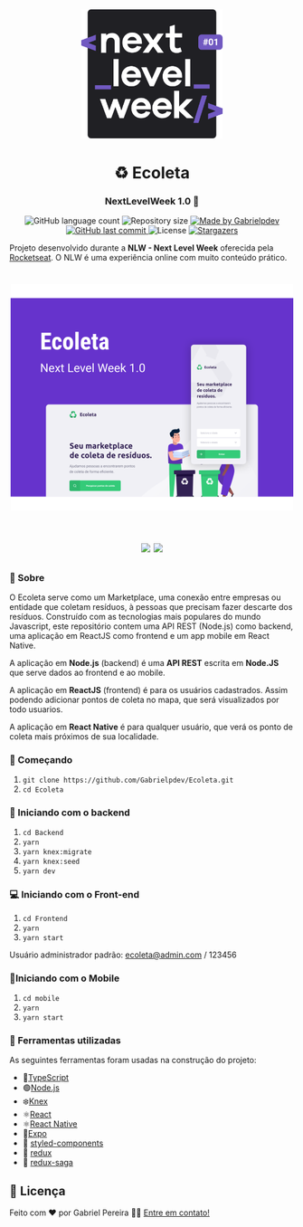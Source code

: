 <h2 align="center">
    <img alt="NextLevelWeek" title="#NextLevelWeek" src=".github/logo.svg" width="250px" />
</h2>

<h1 align="center"> 
	♻ Ecoleta
	<h3 align="center">
	NextLevelWeek 1.0 🚀
	</h3>
</h1>

<p align="center">
  <img alt="GitHub language count" src="https://img.shields.io/github/languages/count/Gabrielpdev/Ecoleta?color=%2304D361">

  <img alt="Repository size" src="https://img.shields.io/github/repo-size/Gabrielpdev/Ecoleta">

  	
  <a href="https://www.linkedin.com/in/gabriel-pereira-oliveira-78b1801ab/">
    <img alt="Made by Gabrielpdev" src="https://img.shields.io/badge/made%20by-Gabrielpdev-%2304D361">
  </a>
	
  
  <a href="https://github.com/Gabrielpdev/Ecoleta/commits/master">
    <img alt="GitHub last commit" src="https://img.shields.io/github/last-commit/Gabrielpdev/Ecoleta">
  </a>

  <img alt="License" src="https://img.shields.io/badge/license-MIT-brightgreen">
   <a href="https://github.com/Gabrielpdev/Ecoleta/stargazers">
    <img alt="Stargazers" src="https://img.shields.io/github/stars/Gabrielpdev/Ecoleta?style=social">
  </a>
</p>



Projeto desenvolvido durante a **NLW - Next Level Week** oferecida pela [Rocketseat].
O NLW é uma experiência online com muito conteúdo prático.

<h1 align="center">
    <img alt="Capa" title="Capa" src=".github/capa.svg" width="500px" />
</h1>

<h1 align="center">
  <p align="center">
    <img src='.github/web.gif' height="300" >
    <img src=".github/mobile.gif" height="300" >
  </p>
</h1>

### 📜 Sobre
O Ecoleta serve como um Marketplace, uma conexão entre empresas ou entidade que coletam resíduos, à pessoas que precisam fazer descarte dos resíduos. Construído com as tecnologias mais populares do mundo Javascript, este repositório contem uma API REST (Node.js) como backend, uma aplicação em ReactJS como frontend e um app mobile em React Native.

A aplicação em **Node.js** (backend) é uma **API REST** escrita em **Node.JS** que serve dados ao frontend e ao mobile.

A aplicação em **ReactJS** (frontend) é para os usuários cadastrados. Assim podendo adicionar pontos de coleta no mapa, que será visualizados por todo usuarios.

A aplicação em **React Native** é para qualquer usuário, que verá os ponto de coleta mais próximos de sua localidade.

### :rocket: Começando
1. ``git clone https://github.com/Gabrielpdev/Ecoleta.git``
2. ``cd Ecoleta``

### :rocket: Iniciando com o backend
1. ``cd Backend``
2. ``yarn``
4. ``yarn knex:migrate``
5. ``yarn knex:seed``
6. ``yarn dev``

### 💻 Iniciando com o Front-end 
1. ``cd Frontend``
2. ``yarn``
3. ``yarn start``

Usuário administrador padrão: ecoleta@admin.com / 123456

### 📱Iniciando com o Mobile
1. ``cd mobile``
2. ``yarn``
3. ``yarn start``

### 🧰  Ferramentas utilizadas

As seguintes ferramentas foram usadas na construção do projeto:
- 🔵[TypeScript][typescript]
- 🟢[Node.js][nodejs]
- ❄️[Knex][knex]
- ⚛️[React][reactjs]
- ⚛️[React Native][rn]
- 🔼[Expo][expo]
- 💅 [styled-components]
- 🔁 [redux]
- 🔂 [redux-saga]

## 📝 Licença

Feito com ❤️ por Gabriel Pereira 👋🏽 [Entre em contato!](https://www.linkedin.com/in/gabriel-pereira-oliveira-78b1801ab/)

[nodejs]: https://nodejs.org/
[typescript]: https://www.typescriptlang.org/
[expo]: https://expo.io/
[reactjs]: https://reactjs.org
[rn]: https://facebook.github.io/react-native/
[yarn]: https://yarnpkg.com/
[vscode]: https://code.visualstudio.com/
[license]: https://opensource.org/licenses/MIT
[rs]: https://rocketseat.com.br
[knex]:http://knexjs.org/
[Rocketseat]:https://github.com/Rocketseat
[styled-components]:https://styled-components.com/
[redux]:https://redux.js.org/
[redux-saga]:https://redux-saga.js.org/
